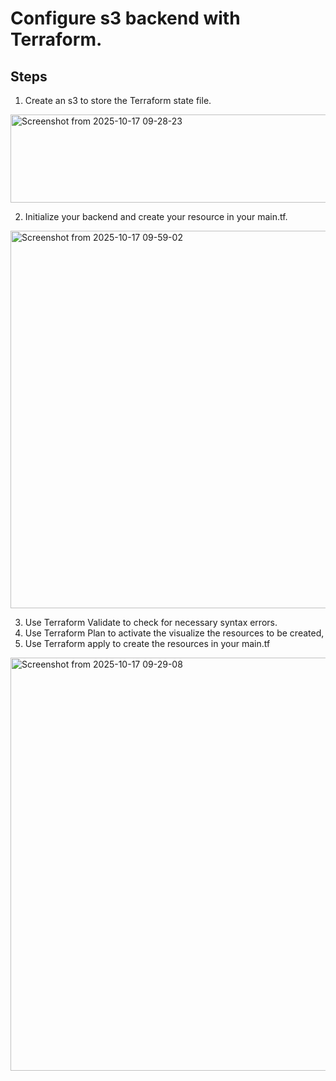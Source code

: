 # Configure s3 backend with Terraform.

## Steps
1. Create an s3 to store the Terraform state file.
<img width="1077" height="141" alt="Screenshot from 2025-10-17 09-28-23" src="https://github.com/user-attachments/assets/c9a302ea-d5e7-4c67-976e-0a1ece775c89" />

2. Initialize your backend and create your resource in your main.tf.
<img width="1007" height="604" alt="Screenshot from 2025-10-17 09-59-02" src="https://github.com/user-attachments/assets/e5bad571-410c-4b48-a99d-26da630cb486" />

3. Use Terraform Validate to check for necessary syntax errors.
4. Use Terraform Plan to activate the visualize the resources to be created,
5. Use Terraform apply to create the resources in your main.tf

<img width="1007" height="661" alt="Screenshot from 2025-10-17 09-29-08" src="https://github.com/user-attachments/assets/efda09cf-aaf6-425b-af45-ad391e165dbf" />

